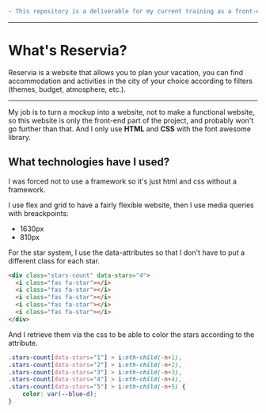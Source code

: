 ```diff
- This repository is a deliverable for my current training as a front-end developer, do not take it into account. -
```
___
# What's Reservia?
Reservia is a website that allows you to plan your vacation, you can find accommodation and activities in the city of your choice according to filters (themes, budget, atmosphere, etc.).
___
My job is to turn a mockup into a website, not to make a functional website, so this website is only the front-end part of the project, and probably won't go further than that.
And I only use **HTML** and **CSS** with the font awesome library.
## What technologies have I used?
I was forced not to use a framework so it's just html and css without a framework.

I use flex and grid to have a fairly flexible website, then I use media queries with breackpoints:
- 1630px
- 810px

For the star system, I use the data-attributes so that I don't have to put a different class for each star.
```html
<div class="stars-count" data-stars="4">
  <i class="fas fa-star"></i>
  <i class="fas fa-star"></i>
  <i class="fas fa-star"></i>
  <i class="fas fa-star"></i>
  <i class="fas fa-star"></i>
</div>
```
And I retrieve them via the css to be able to color the stars according to the attribute.
```css
.stars-count[data-stars="1"] > i:nth-child(-n+1),
.stars-count[data-stars="2"] > i:nth-child(-n+2),
.stars-count[data-stars="3"] > i:nth-child(-n+3),
.stars-count[data-stars="4"] > i:nth-child(-n+4),
.stars-count[data-stars="5"] > i:nth-child(-n+5) {
    color: var(--blue-d);
}
```
